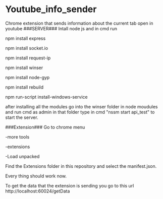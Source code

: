 # Youtube_info_sender
Chrome extension that sends information about the current tab open in youtube
###SERVER###
Intall node js and in cmd run 

npm install express

npm install socket.io

npm install request-ip

npm install winser

npm install node-gyp

npm install rebuild

npm run-script install-windows-service

after installing all the modules go into the winser folder in node moudules and run cmd as admin in that folder type in cmd "nssm start api_test" to start the server.

###Extension###
Go to chrome menu

-more tools

-extensions

-Load unpacked

Find the Extensions folder in this repository and select the manifest.json.

Every thing should work now.

To get the data that the extension is sending you go to this url http://localhost:60024/getData
